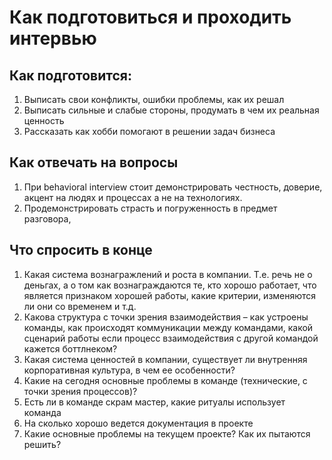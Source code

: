 # Как подготовиться и проходить интервью
       
## Как подготовится:
1. Выписать свои конфликты, ошибки проблемы, как их решал
2. Выписать сильные и слабые стороны, продумать в чем их реальная ценность
3. Рассказать как хобби помогают в решении задач бизнеса
       
## Как отвечать на вопросы
1. При behavioral interview стоит демонстрировать честность, доверие, акцент на людях и процессах а не на технологиях.
2. Продемонстрировать страсть и погруженность в предмет разговора, 
       
## Что спросить в конце
1. Какая система вознагражлений и роста в компании. Т.е. речь не о деньгах, а о том как вознаграждаются те, кто хорошо работает, что является признаком хорошей работы, какие критерии, изменяются ли они со временем и т.д.
2. Какова структура с точки зрения взаимодействия – как устроены команды, как происходят коммуникации между командами, какой сценарий работы если процесс взаимодействия с другой командой кажется боттлнеком?
3. Какая система ценностей в компании, существует ли внутренняя корпоративная культура, в чем ее особенности?
4. Какие на сегодня основные проблемы в команде (технические, с точки зрения процессов)?
5. Есть ли в команде скрам мастер, какие ритуалы использует команда
6. На сколько хорошо ведется документация в проекте
7. Какие основные проблемы на текущем проекте? Как их пытаются решить?
